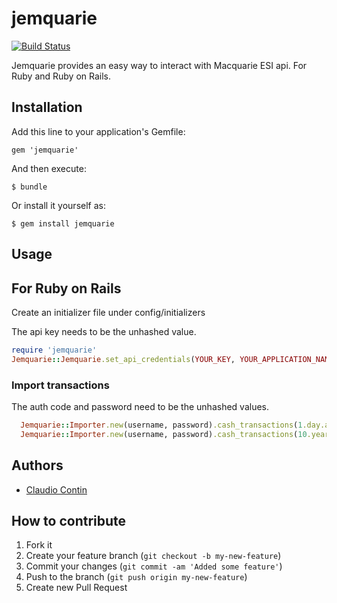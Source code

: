 jemquarie
=========

[![Build Status](https://api.travis-ci.org/clod81/jemquarie.svg)](http://travis-ci.org/clod81/jemquarie)

Jemquarie provides an easy way to interact with Macquarie ESI api. For Ruby and Ruby on Rails.

## Installation

Add this line to your application's Gemfile:

    gem 'jemquarie'

And then execute:

    $ bundle

Or install it yourself as:

    $ gem install jemquarie

## Usage

## For Ruby on Rails

Create an initializer file under config/initializers

The api key needs to be the unhashed value.

```ruby
require 'jemquarie'
Jemquarie::Jemquarie.set_api_credentials(YOUR_KEY, YOUR_APPLICATION_NAME)
```

### Import transactions

The auth code and password need to be the unhashed values.

```ruby
  Jemquarie::Importer.new(username, password).cash_transactions(1.day.ago.to_date, Date.today)
  Jemquarie::Importer.new(username, password).cash_transactions(10.years.ago.to_date, Date.today, account_number)
```


## Authors ##

  * [Claudio Contin](http://github.com/clod81)

## How to contribute

1. Fork it
2. Create your feature branch (`git checkout -b my-new-feature`)
3. Commit your changes (`git commit -am 'Added some feature'`)
4. Push to the branch (`git push origin my-new-feature`)
5. Create new Pull Request
